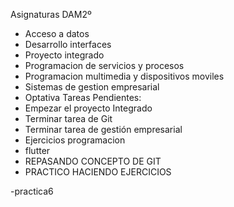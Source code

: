 Asignaturas DAM2º
- Acceso a datos
- Desarrollo interfaces
- Proyecto integrado
- Programacion de servicios y procesos
- Programacion multimedia y dispositivos moviles
- Sistemas de gestion empresarial
- Optativa
Tareas Pendientes:
- Empezar el proyecto Integrado
- Terminar tarea de Git
- Terminar tarea de gestión empresarial
- Ejercicios programacion
- flutter
- REPASANDO CONCEPTO DE GIT
- PRACTICO HACIENDO EJERCICIOS

-practica6

